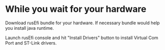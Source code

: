 # While you wait for your hardware #

Download rusEfi bundle for your hardware. If necessary bundle would help you install java runtime.

Launch rusEfi console and hit "Install Drivers" button to install Virtual Com Port and ST-Link drivers.  